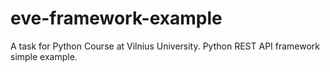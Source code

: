 eve-framework-example
=====================

A task for Python Course at Vilnius University. Python REST API framework simple example.
